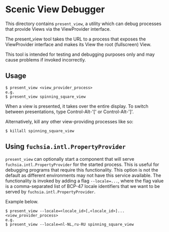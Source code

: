 # Scenic View Debugger

This directory contains `present_view`, a utility which can debug processes that
provide Views via the ViewProvider interface.

The present_view tool takes the URL to a process that exposes the ViewProvider
interface and makes its View the root (fullscreen) View.

This tool is intended for testing and debugging purposes only and may cause
problems if invoked incorrectly.

## Usage

```shell
$ present_view <view_provider_process>
e.g.
$ present_view spinning_square_view
```

When a view is presented, it takes over the entire display. To switch between
presentations, type Control-Alt-'[' or Control-Alt-']'.

Alternatively, kill any other view-providing processes like so:
```shell
$ killall spinning_square_view
```

## Using `fuchsia.intl.PropertyProvider`

`present_view` can optionally start a component that will serve `fuchsia.intl.PropertyProvider` for
the started process.  This is useful for debugging programs that require this functionality.  This
option is not the default as different environments may not have this service available.  The
functionality is invoked by adding a flag `--locale=...`, where the flag value is a comma-separated
list of BCP-47 locale identifiers that we want to be served by `fuchsia.intl.PropertyProvider`.

Example below.

```shell
$ present_view --locale=<locale_id>[,<locale_id>]... <view_provider_process>
e.g.
$ present_view --locale=nl-NL,ru-RU spinning_square_view
```

